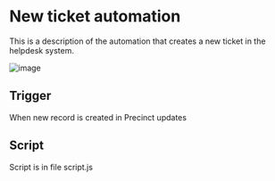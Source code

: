 # New ticket automation

This is a description of the automation that creates a new ticket in the helpdesk system.

![image](https://github.com/user-attachments/assets/a757c251-7ca7-45b6-85da-d82a7fe3f29c)


## Trigger

When new record is created in Precinct updates

## Script

Script is in file script.js

